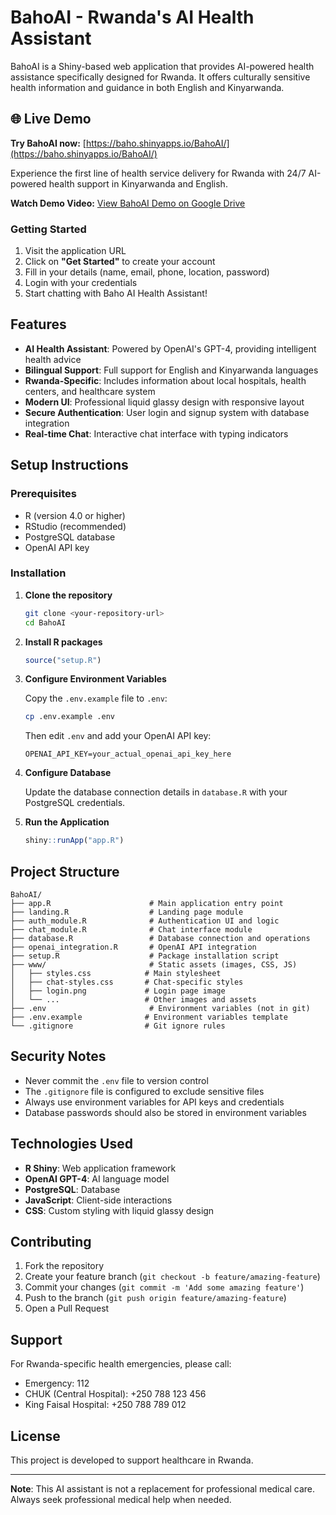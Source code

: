# BahoAI - Rwanda's AI Health Assistant

BahoAI is a Shiny-based web application that provides AI-powered health assistance specifically designed for Rwanda. It offers culturally sensitive health information and guidance in both English and Kinyarwanda.

## 🌐 Live Demo

**Try BahoAI now:** [https://baho.shinyapps.io/BahoAI/](https://baho.shinyapps.io/BahoAI/)

Experience the first line of health service delivery for Rwanda with 24/7 AI-powered health support in Kinyarwanda and English.

**Watch Demo Video:** [View BahoAI Demo on Google Drive](https://drive.google.com/file/d/1mqKtzt_Kjldo-0dNWFlJ5KteJcumab0c/view?usp=sharing)

### Getting Started

1. Visit the application URL
2. Click on **"Get Started"** to create your account
3. Fill in your details (name, email, phone, location, password)
4. Login with your credentials
5. Start chatting with Baho AI Health Assistant!

## Features

- **AI Health Assistant**: Powered by OpenAI's GPT-4, providing intelligent health advice
- **Bilingual Support**: Full support for English and Kinyarwanda languages
- **Rwanda-Specific**: Includes information about local hospitals, health centers, and healthcare system
- **Modern UI**: Professional liquid glassy design with responsive layout
- **Secure Authentication**: User login and signup system with database integration
- **Real-time Chat**: Interactive chat interface with typing indicators

## Setup Instructions

### Prerequisites

- R (version 4.0 or higher)
- RStudio (recommended)
- PostgreSQL database
- OpenAI API key

### Installation

1. **Clone the repository**
   ```bash
   git clone <your-repository-url>
   cd BahoAI
   ```

2. **Install R packages**
   ```R
   source("setup.R")
   ```

3. **Configure Environment Variables**
   
   Copy the `.env.example` file to `.env`:
   ```bash
   cp .env.example .env
   ```
   
   Then edit `.env` and add your OpenAI API key:
   ```
   OPENAI_API_KEY=your_actual_openai_api_key_here
   ```

4. **Configure Database**
   
   Update the database connection details in `database.R` with your PostgreSQL credentials.

5. **Run the Application**
   ```R
   shiny::runApp("app.R")
   ```

## Project Structure

```
BahoAI/
├── app.R                      # Main application entry point
├── landing.R                  # Landing page module
├── auth_module.R              # Authentication UI and logic
├── chat_module.R              # Chat interface module
├── database.R                 # Database connection and operations
├── openai_integration.R       # OpenAI API integration
├── setup.R                    # Package installation script
├── www/                       # Static assets (images, CSS, JS)
│   ├── styles.css            # Main stylesheet
│   ├── chat-styles.css       # Chat-specific styles
│   ├── login.png             # Login page image
│   └── ...                   # Other images and assets
├── .env                       # Environment variables (not in git)
├── .env.example              # Environment variables template
└── .gitignore                # Git ignore rules
```

## Security Notes

- Never commit the `.env` file to version control
- The `.gitignore` file is configured to exclude sensitive files
- Always use environment variables for API keys and credentials
- Database passwords should also be stored in environment variables

## Technologies Used

- **R Shiny**: Web application framework
- **OpenAI GPT-4**: AI language model
- **PostgreSQL**: Database
- **JavaScript**: Client-side interactions
- **CSS**: Custom styling with liquid glassy design

## Contributing

1. Fork the repository
2. Create your feature branch (`git checkout -b feature/amazing-feature`)
3. Commit your changes (`git commit -m 'Add some amazing feature'`)
4. Push to the branch (`git push origin feature/amazing-feature`)
5. Open a Pull Request

## Support

For Rwanda-specific health emergencies, please call:
- Emergency: 112
- CHUK (Central Hospital): +250 788 123 456
- King Faisal Hospital: +250 788 789 012

## License

This project is developed to support healthcare in Rwanda.

---

**Note**: This AI assistant is not a replacement for professional medical care. Always seek professional medical help when needed.

